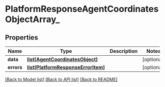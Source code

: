 # PlatformResponseAgentCoordinatesObjectArray_

## Properties
Name | Type | Description | Notes
------------ | ------------- | ------------- | -------------
**data** | [**list[AgentCoordinatesObject]**](AgentCoordinatesObject.md) |  | [optional] 
**errors** | [**list[PlatformResponseErrorItem]**](PlatformResponseErrorItem.md) |  | [optional] 

[[Back to Model list]](../README.md#documentation-for-models) [[Back to API list]](../README.md#documentation-for-api-endpoints) [[Back to README]](../README.md)

